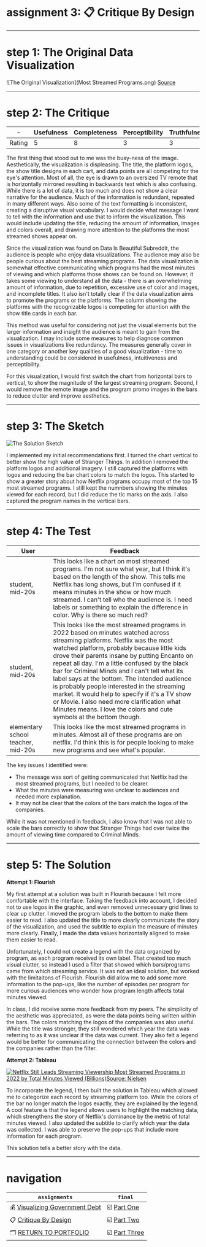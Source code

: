 # assignment 3: 📋 Critique By Design
---
# step 1: The Original Data Visualization

![The Original Visualization](Most Streamed Programs.png)
[Source](https://www.reddit.com/r/dataisbeautiful/comments/10u0etq/oc_the_most_streamed_programs/)

---
# step 2: The Critique

| - | Usefulness | Completeness | Perceptibility | Truthfulness | Intuitiveness | Aesthetics | Engagement |
| --- | --- | --- | --- | --- | --- | --- | --- | 
| Rating | 5 | 8 | 3 | 3 | 4 | 3 | 5 |

The first thing that stood out to me was the busy-ness of the image. Aesthetically, the visualization is displeasing. The title, the platform logos, the show title designs in each cart, and data points are all competing for the eye's attention. Most of all, the eye is drawn to an oversized TV remote that is horizontally mirrored resulting in backwards text which is also confusing. While there is a lot of data, it is too much and does not show a clear narrative for the audience. Much of the information is redundant, repeated in many different ways. Also some of the text formatting is inconsistent, creating a disruptive visual vocabulary. I would decide what message I want to tell with the information and use that to inform the visualization. This would include updating the title, reducing the amount of information, images and colors overall, and drawing more attention to the platforms the most streamed shows appear on.

Since the visualization was found on Data Is Beautiful Subreddit, the audience is people who enjoy data visualizations. The audience may also be people curious about the best streaming programs. The data visualization is somewhat effective communicating which programs had the most minutes of viewing and which platforms those shows can be found on. However, it takes some viewing to understand all the data - there is an overwhelming amount of information, due to repetition, excessive use of color and images, and incomplete titles. It also isn't totally clear if the data visualization aims to promote the programs or the platforms. The column showing the platforms with the recognizable logos is competing for attention with the show title cards in each bar.

This method was useful for considering not just the visual elements but the larger information and insight the audience is meant to gain from the visualization. I may include some measures to help diagnose common issues in visualizations like redundancy.  The measures generally cover in one category or another key qualities of a good visualization - time to understanding could be considered in usefulness, intuitiveness and perceptibility. 

For this visualization, I would first switch the chart from horizontal bars to vertical, to show the magnitude of the largest streaming program. Second, I would remove the remote image and the program promo images in the bars to reduce clutter and improve aesthetics.

---
# step 3: The Sketch

![The Solution Sketch](StreamingSketch.jpg)

I implemented my initial recommendations first. I turned the chart vertical to better show the high value of Stranger Things. In addition I removed the platform logos and additional imagery. I still captured the platforms with logos and reducing the bar chart colors to match the logos. This started to show a greater story about how Netflix programs occupy most of the top 15 most streamed programs. I still kept the numnbers showing the minutes viewed for each record, but I did reduce the tic marks on the axis. I also captured the program names in the vertical bars. 

---
# step 4: The Test

| User | Feedback |
| --- | --- |
| student, mid-20s | This looks like a chart on most streamed programs. I'm not sure what year, but I think it's based on the length of the show. This tells me Netflix has long shows, but I'm confused if it means minutes in the show or how much streamed. I can't tell who the audience is. I need labels or something to explain the difference in color. Why is there so much red? |
| student, mid-20s | This looks like the most streamed programs in 2022 based on minutes watched across streaming platforms. Netflix was the most watched platform, probably because little kids drove their parents insane by putting Encanto on repeat all day. I'm a little confused by the black bar for Criminal Minds and I can't tell what its label says at the bottom. The intended audience is probably people interested in the streaming market. It would help to specify if it's a TV show or Movie. I also need more clarification what Minutes means. I love the colors and cute symbols at the bottom though. |
|  elementary school teacher, mid-20s | This looks like the most streamed programs in minutes. Almost all of these programs are on netflix. I'd think this is for people looking to make new programs and see what's popular. |

The key issues I identified were:
- The message was sort of getting communicated that Netflix had the most streamed programs, but I needed to be clearer.
- What the minutes were measuring was unclear to audiences and needed more explanation.
- It may not be clear that the colors of the bars match the logos of the companies.  

While it was not mentioned in feedback, I also know that I was not able to scale the bars correctly to show that Stranger Things had over twice the amount of viewing time compared to Criminal Minds.

---
# step 5: The Solution

**Attempt 1: Flourish**
<div class="flourish-embed flourish-chart" data-src="visualisation/12665615"><script src="https://public.flourish.studio/resources/embed.js"></script></div>

My first attempt at a solution was built in Flourish because I felt more comfortable with the interface. Taking the feedback into account, I decided not to use logos in the graphic, and even removed unnecessary grid lines to clear up clutter. I moved the program labels to the bottom to make them easier to read. I also updated the title to more clearly communicate the story of the visualization, and used the subtitle to explain the measure of minutes more clearly. Finally, I made the data values horizontally aligned to make them easier to read. 

Unfortunately, I could not create a legend with the data organized by program, as each program received its own label. That created too much visual clutter, so instead I used a filter that showed which bars/programs came from which streaming service. It was not an ideal solution, but worked with the limitaitons of Flourish. Flourish did allow me to add some more information to the pop-ups, like the number of episodes per program for more curious audiences who wonder how program length affects total minutes viewed. 

In class, I did receive some more feedback from my peers. The simplicity of the aesthetic was appreciated, as were the data points being written within the bars. The colors matching the logos of the companies was also useful. While the title was stronger, they still wondered which year the data was referring to as it was unclear if the data was current. They also felt a legend would be better for communicating the connection between the colors and the companies rather than the filter.

**Attempt 2: Tableau**
<div class='tableauPlaceholder' id='viz1675831270718' style='position: relative'><noscript><a href='#'><img alt='Netflix Still Leads Streaming Viewership Most Streamed Programs in 2022 by Total Minutes Viewed (Billions)Source: Nielsen ' src='https:&#47;&#47;public.tableau.com&#47;static&#47;images&#47;Da&#47;DataViz34&#47;MostStreamedPrograms20222&#47;1_rss.png' style='border: none' /></a></noscript><object class='tableauViz'  style='display:none;'><param name='host_url' value='https%3A%2F%2Fpublic.tableau.com%2F' /> <param name='embed_code_version' value='3' /> <param name='site_root' value='' /><param name='name' value='DataViz34&#47;MostStreamedPrograms20222' /><param name='tabs' value='no' /><param name='toolbar' value='yes' /><param name='static_image' value='https:&#47;&#47;public.tableau.com&#47;static&#47;images&#47;Da&#47;DataViz34&#47;MostStreamedPrograms20222&#47;1.png' /> <param name='animate_transition' value='yes' /><param name='display_static_image' value='yes' /><param name='display_spinner' value='yes' /><param name='display_overlay' value='yes' /><param name='display_count' value='yes' /><param name='language' value='en-US' /></object></div>               

<script type='text/javascript'>                    
  var divElement = document.getElementById('viz1675831270718');                    
  var vizElement = divElement.getElementsByTagName('object')[0];                    
  vizElement.style.width='100%';vizElement.style.height=(divElement.offsetWidth*0.75)+'px';                    
  var scriptElement = document.createElement('script');                    
  scriptElement.src = 'https://public.tableau.com/javascripts/api/viz_v1.js';                    
  vizElement.parentNode.insertBefore(scriptElement, vizElement);                
</script>

To incorporate the legend, I then built the solution in Tableau which allowed me to categorize each record by streaming platform too. While the colors of the bar no longer match the logos exactly, they are explained by the legend. A cool feature is that the legend allows users to highlight the matching data, which strengthens the story of Netflix's dominance by the metric of total minutes viewed. I also updated the subtitle to clarify which year the data was collected. I was able to preserve the pop-ups that include more information for each program. 

This solution tells a better story with the data.

---
# navigation

| `assignments` | `final` |   
| --- | --- |  
| 💰 [Visualizing Government Debt](assignment2.md) | ☑️ [Part One](final1.md) |  
| 📋 [Critique By Design](assignment3.md) | ☑️ [Part Two](final2.md) |  
| 🗂️ [RETURN TO PORTFOLIO](README.md) | ☑️ [Part Three](final3.md) |  
